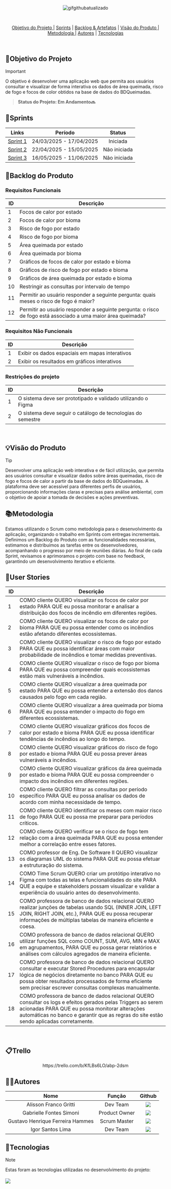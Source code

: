 <p align="center">
  <img src="https://github.com/user-attachments/assets/da2c22a6-1fee-4c20-8ffc-9aa337d1a9ea" alt="gifgithubatualizado">
</p>

<br>

  

<p align="center">
  <a href="#objetivo">Objetivo do Projeto </a>  |
  <a href="#sprints">Sprints</a>  |
  <a href="#backlogArtefatos">Backlog & Artefatos</a>  |
  <a href="#visão">Visão do Produto </a>  |
  <a href="#metodologia">Metodologia </a>  |
  <a href="#autores">Autores</a>  |
  <a href="#tecnologias">Tecnologias </a>  
</p>

</br>

<span id="objetivo">
  
## 📌Objetivo do Projeto
> [!IMPORTANT]
> O objetivo é desenvolver uma aplicação web que permita aos usuários consultar e visualizar de forma interativa os dados de área queimada, risco de fogo e focos de color obtidos na base de dados do BDQueimadas.

> **Status do Projeto: Em Andamento🔜**

<span id="sprints">

## 📅Sprints 

| Links | Período | Status |
|:-----:|:----------:|:---------:|
| [Sprint 1](https://github.com/octacodeteam/ABP2/tree/sprint-1) | 24/03/2025 - 17/04/2025 | Iniciada |
| [Sprint 2](https://github.com/octacodeteam/ABP2/tree/sprint-2) | 22/04/2025 - 15/05/2025 | Não iniciada |  
| [Sprint 3](https://github.com/octacodeteam/ABP2/tree/sprint-3) | 16/05/2025 - 11/06/2025 | Não iniciada | 

<span id="backlogArtefatos">
  
## 🌲Backlog do Produto
<p align="center">

### Requisitos Funcionais

| ID        | Descrição                                                                  |
|-----------|----------------------------------------------------------------------------|
| 1     | Focos de calor por estado                                                         |
| 2     | Focos de calor por bioma                                                         |
| 3     | Risco de fogo por estado                                                         |
| 4     | Risco de fogo por bioma                                                         |
| 5     | Área queimada por estado                                                         |
| 6     | Área queimada por bioma                                                         |
| 7     | Gráficos de focos de calor por estado e bioma                                                         |
| 8     | Gráficos de risco de fogo por estado e bioma                                                         |
| 9     | Gráficos de área queimada por estado e bioma                                                         |
| 10    | Restringir as consultas por intervalo de tempo                                                         |
| 11    | Permitir ao usuário responder a seguinte pergunta: quais meses o risco de fogo é maior?                                                         |
| 12    | Permitir ao usuário responder a seguinte pergunta: o risco de fogo está associado a uma maior área queimada?                                                         |

### Requisitos Não Funcionais

| ID        | Descrição                                                                  |
|-----------|----------------------------------------------------------------------------|
| 1    | Exibir os dados espaciais em mapas interativos                                                         |
| 2    | Exibir os resultados em gráficos interativos                                                         |

### Restrições do projeto

| ID        | Descrição                                                                  |
|-----------|----------------------------------------------------------------------------|
| 1    | O sistema deve ser prototipado e validado utilizando o Figma                                                         |
| 2    | O sistema deve seguir o catálogo de tecnologias do semestre                                                         |

<br>

<span id="visão">
  
## 💡Visão do Produto
> [!TIP]
> Desenvolver uma aplicação web interativa e de fácil utilização, que permita aos usuários consultar e visualizar dados sobre áreas queimadas, risco de fogo e focos de calor a partir da base de dados do BDQueimadas. A plataforma deve ser acessível para diferentes perfis de usuários, proporcionando informações claras e precisas para análise ambiental, com o objetivo de apoiar a tomada de decisões e ações preventivas.
<span id="metodologia">
  
## 📚Metodologia
Estamos utilizando o Scrum como metodologia para o desenvolvimento da aplicação, organizando o trabalho em Sprints com entregas incrementais. Definimos um Backlog do Produto com as funcionalidades necessárias, estimamos e distribuímos as tarefas entre os desenvolvedores, acompanhando o progresso por meio de reuniões diárias. Ao final de cada Sprint, revisamos e aprimoramos o projeto com base no feedback, garantindo um desenvolvimento iterativo e eficiente.

<span id="tecnologias">
  
## 👥User Stories

| ID        | Descrição                                                                  |
|-----------|----------------------------------------------------------------------------|
| 1 | COMO cliente QUERO visualizar os focos de calor por estado PARA QUE eu possa monitorar e analisar a distribuição dos focos de incêndio em diferentes regiões.                               |
| 2 | COMO cliente QUERO visualizar os focos de calor por bioma PARA QUE eu possa entender como os incêndios estão afetando diferentes ecossistemas.                               |
| 3 | COMO cliente QUERO visualizar o risco de fogo por estado PARA QUE eu possa identificar áreas com maior probabilidade de incêndios e tomar medidas preventivas.   |
| 4     | COMO cliente QUERO visualizar o risco de fogo por bioma PARA QUE eu possa compreender quais ecossistemas estão mais vulneráveis a incêndios.                               |
| 5     | COMO cliente QUERO visualizar a área queimada por estado PARA QUE eu possa entender a extensão dos danos causados pelo fogo em cada região.                               |
| 6     | COMO cliente QUERO visualizar a área queimada por bioma PARA QUE eu possa entender o impacto do fogo em diferentes ecossistemas.                                |
| 7     | COMO cliente QUERO visualizar gráficos dos focos de calor por estado e bioma PARA QUE eu possa identificar tendências de incêndios ao longo do tempo.                               |
| 8     | COMO cliente QUERO visualizar gráficos do risco de fogo por estado e bioma PARA QUE eu possa prever áreas vulneráveis a incêndios.                               |
| 9     | COMO cliente QUERO visualizar gráficos da área queimada por estado e bioma PARA QUE eu possa compreender o impacto dos incêndios em diferentes regiões.                               |
| 10    | COMO cliente QUERO filtrar as consultas por período específico PARA QUE eu possa analisar os dados de acordo com minha necessidade de tempo.                               |
| 11    | COMO cliente QUERO identificar os meses com maior risco de fogo PARA QUE eu possa me preparar para períodos críticos.                              |
| 12    | COMO cliente QUERO verificar se o risco de fogo tem relação com a área queimada PARA QUE eu possa entender melhor a correlação entre esses fatores.                               |
| 13 | COMO professor de Eng. De Software II QUERO visualizar os diagramas UML do sistema PARA QUE eu possa efetuar a estruturação do sistema.  |
| 14 | COMO Time Scrum QUERO criar um protótipo interativo no Figma com todas as telas e funcionalidades do site PARA QUE a equipe e stakeholders possam visualizar e validar a experiência do usuário antes do desenvolvimento.  |
| 15 | COMO professora de banco de dados relacional QUERO realizar junções de tabelas usando SQL (INNER JOIN, LEFT JOIN, RIGHT JOIN, etc.), PARA QUE eu possa recuperar informações de múltiplas tabelas de maneira eficiente e coesa.  |
| 16 | COMO professora de banco de dados relacional QUERO utilizar funções SQL como COUNT, SUM, AVG, MIN e MAX em agrupamentos, PARA QUE eu possa gerar relatórios e análises com cálculos agregados de maneira eficiente.   |
| 17 | COMO professora de banco de dados relacional QUERO consultar e executar Stored Procedures para encapsular lógica de negócios diretamente no banco PARA QUE eu possa obter resultados processados de forma eficiente sem precisar escrever consultas complexas manualmente.  |
| 18 | COMO professora de banco de dados relacional QUERO consultar os logs e efeitos gerados pelas Triggers ao serem acionadas PARA QUE eu possa monitorar alterações automáticas no banco e garantir que as regras do site estão sendo aplicadas corretamente.  |

<br>  

## 📋Trello
<p align="center">
https://trello.com/b/KfLBs6LO/abp-2dsm<br>

## 👨‍💻**Autores** 

|      Nome      |    Função       |                            Github                             |
| :--------------: | :-----------: | :----------------------------------------------------------: |
|  Alisson Franco Gritti  | Dev Team | <a href="https://github.com/alissonfatec"><img src="https://img.shields.io/badge/GitHub-100000?style=for-the-badge&logo=github&logoColor=white"></a> ||
|  Gabrielle Fontes Simoni  | Product Owner | <a href="https://github.com/gabifontes"><img src="https://img.shields.io/badge/GitHub-100000?style=for-the-badge&logo=github&logoColor=white"></a> |
|  Gustavo Henrique Ferreira Hammes  | Scrum Master | <a href="https://github.com/GustavoHammes"><img src="https://img.shields.io/badge/GitHub-100000?style=for-the-badge&logo=github&logoColor=white"></a> |
|  Igor Santos Lima  | Dev Team | <a href="https://github.com/IgorSantosL"><img src="https://img.shields.io/badge/GitHub-100000?style=for-the-badge&logo=github&logoColor=white"></a> |

<span id="tecnologias">
  
## 🔌**Tecnologias**
> [!NOTE]
> Estas foram as tecnologias utilizadas no desenvolvimento do projeto:

<h4 align="left">
 <img src="https://skillicons.dev/icons?i=html,css,react,figma,vscode,js,ts,postgres,mysql,git,github&perline=14">
</h4>
<br>
